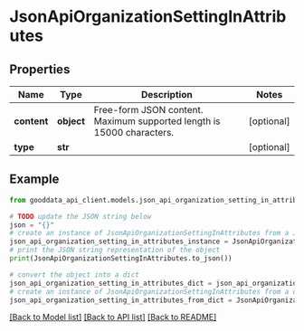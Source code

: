 # JsonApiOrganizationSettingInAttributes


## Properties

Name | Type | Description | Notes
------------ | ------------- | ------------- | -------------
**content** | **object** | Free-form JSON content. Maximum supported length is 15000 characters. | [optional] 
**type** | **str** |  | [optional] 

## Example

```python
from gooddata_api_client.models.json_api_organization_setting_in_attributes import JsonApiOrganizationSettingInAttributes

# TODO update the JSON string below
json = "{}"
# create an instance of JsonApiOrganizationSettingInAttributes from a JSON string
json_api_organization_setting_in_attributes_instance = JsonApiOrganizationSettingInAttributes.from_json(json)
# print the JSON string representation of the object
print(JsonApiOrganizationSettingInAttributes.to_json())

# convert the object into a dict
json_api_organization_setting_in_attributes_dict = json_api_organization_setting_in_attributes_instance.to_dict()
# create an instance of JsonApiOrganizationSettingInAttributes from a dict
json_api_organization_setting_in_attributes_from_dict = JsonApiOrganizationSettingInAttributes.from_dict(json_api_organization_setting_in_attributes_dict)
```
[[Back to Model list]](../README.md#documentation-for-models) [[Back to API list]](../README.md#documentation-for-api-endpoints) [[Back to README]](../README.md)


